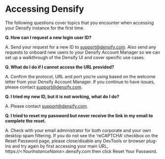# Accessing Densify

The following questions cover topics that you encounter when accessing your Densify instance for the first time.

**Q.  How can I request a new login user ID?**

A.   Send your request for a new ID to [support@densify.com](mailto:support@densify.com).  Also send any requests to onboard new users to your Densify Account Manager so we can set up a walkthrough of the Densify UI and cover specific use cases.

**Q.  What do I do if I cannot access the URL provided?**

A.   Confirm the protocol, URL and port you’re using based on the welcome letter from your Densify Account Manager. If you continue to have issues, please contact support@densify.com.

**Q.  I tried my new ID, but it is not working, what do I do?**

A.   Please contact support@densify.com.

**Q.  I tried to reset my password but never receive the link in my email to complete the reset.**

A.   Check with your email administrator for both corporate and your own desktop spam filtering.      If you do not see the ‘reCAPTCHA’ checkbox on the Reset Password page, please close/disable any DevTools or browser plug-ins and try again by first accessing your main URL, https://<_YourInstanceName_>.densify.com then click Reset Your Password.
